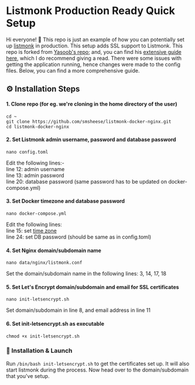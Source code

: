 
# Listmonk Production Ready Quick Setup

Hi everyone! 👋 This repo is just an example of how you can potentially set up [listmonk](https://github.com/knadh/listmonk) in production. This setup adds SSL support to Listmonk. This repo is forked from [Yasoob's repo](https://github.com/yasoob/listmonk-setup); and, you can find his [extensive guide here](https://yasoob.me/posts/setting-up-listmonk-opensource-newsletter-mailing/), which I do recommend giving a read. There were some issues with getting the application running, hence changes were made to the config files. Below, you can find a more comprehensive guide.

## ⚙️ Installation Steps

#### 1. Clone repo (for eg. we're cloning in the home directory of the user)
	cd ~
	git clone https://github.com/smsheese/listmonk-docker-nginx.git
	cd listmonk-docker-nginx

#### 2. Set Listmonk admin username, password and database password
	nano config.toml
Edit the following lines:- <br>
line 12: admin username <br>
line 13: admin password <br>
line 20: database password (same password has to be updated on docker-compose.yml)

#### 3. Set Docker timezone and database password
	nano docker-compose.yml
Edit the following lines: <br>
line 15: set [time zone](https://en.wikipedia.org/wiki/List_of_tz_database_time_zones) <br>
line 24: set DB password (should be same as in config.toml) <br>

#### 4. Set Nginx domain/subdomain name
	nano data/nginx/listmonk.conf
Set the domain/subdomain name in the following lines: 3, 14, 17, 18

#### 5. Set Let's Encrypt domain/subdomain and email for SSL certificates
	nano init-letsencrypt.sh
Set domain/subdomain in line 8, and email address in line 11

#### 6. Set init-letsencrypt.sh as executable
	chmod +x init-letsencrypt.sh

### 🚀 Installation & Launch

Run `/bin/bash init-letsencrypt.sh` to get the certificates set up. It will also start listmonk during the process. Now head over to the domain/subdomain that you've setup.
